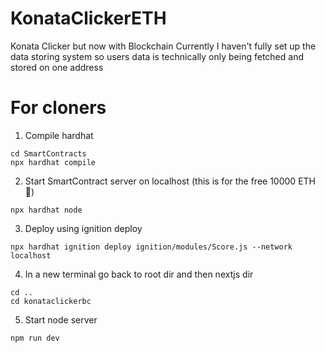 # KonataClickerETH
Konata Clicker but now with Blockchain
Currently I haven't fully set up the data storing system so users data is technically only
being fetched and stored on one address

# For cloners
1. Compile hardhat
```
cd SmartContracts
npx hardhat compile
```
2. Start SmartContract server on localhost (this is for the free 10000 ETH 🤑)
```
npx hardhat node
```
3. Deploy using ignition deploy
```
npx hardhat ignition deploy ignition/modules/Score.js --network localhost
```
4. In a new terminal go back to root dir and then nextjs dir
```
cd ..
cd konataclickerbc
```
5. Start node server
```
npm run dev
```
